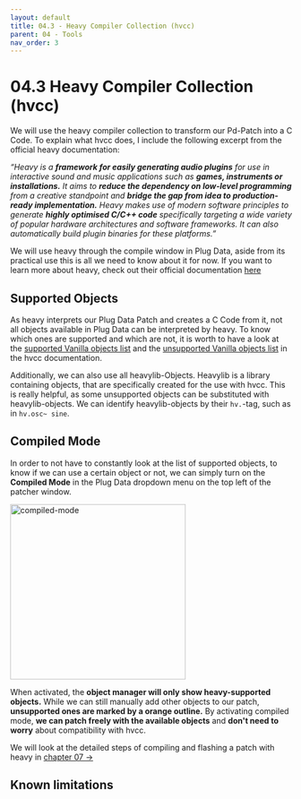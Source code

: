 ```yaml
---
layout: default
title: 04.3 - Heavy Compiler Collection (hvcc)
parent: 04 - Tools
nav_order: 3
---
```


# 04.3 Heavy Compiler Collection (hvcc)

We will use the heavy compiler collection to transform our Pd-Patch into a C Code. To explain what hvcc does, I include the following excerpt from the official heavy documentation:

_“Heavy is a **framework for easily generating audio plugins** for use in interactive sound and music applications such as **games, instruments or installations.**
It aims to **reduce the dependency on low-level programming** from a creative standpoint and **bridge the gap from idea to production-ready implementation.**
Heavy makes use of modern software principles to generate **highly optimised C/C++ code** specifically targeting a wide variety of popular hardware architectures and software frameworks. It can also automatically build plugin binaries for these platforms.”_

We will use heavy through the compile window in Plug Data, aside from its practical use this is all we need to know about it for now. If you want to learn more about heavy, check out their official documentation [here](https://github.com/Wasted-Audio/hvcc) 


## Supported Objects

As heavy interprets our Plug Data Patch and creates a C Code from it, not all objects available in Plug Data can be interpreted by heavy. To know which ones are supported and which are not, it is worth to have a look at the [supported Vanilla objects list](https://github.com/Wasted-Audio/hvcc/blob/develop/docs/09.supported_vanilla_objects.md) and the [unsupported Vanilla objects list](https://github.com/Wasted-Audio/hvcc/blob/develop/docs/10.unsupported_vanilla_objects.md) in the hvcc documentation. 

Additionally, we can also use all heavylib-Objects. Heavylib is a library containing objects, that are specifically created for the use with hvcc. This is really helpful, as some unsupported objects can be substituted with heavylib-objects. We can identify heavylib-objects by their `hv.`-tag, such as in `hv.osc~ sine`.

## Compiled Mode

In order to not have to constantly look at the list of supported objects, to know if we can use a certain object or not, we can simply turn on the **Compiled Mode** in the Plug Data dropdown menu on the top left of the patcher window.

<img width="313" alt="compiled-mode" src="https://github.com/user-attachments/assets/7b2cf893-de0e-40b8-a1de-602555127de5" />

When activated, the **object manager will only show heavy-supported objects.** While we can still manually add other objects to our patch, **unsupported ones are marked by a orange outline.** By activating compiled mode, **we can patch freely with the available objects** and **don't need to worry** about compatibility with hvcc.

We will look at the detailed steps of compiling and flashing a patch with heavy in <a href="{{ site.baseurl }}/chapter-07/07-flashing-a-patch">chapter 07 →</a>




## Known limitations
